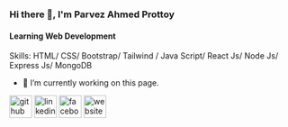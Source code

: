 ### Hi there 👋, I'm Parvez Ahmed Prottoy
#### Learning Web Development

Skills: HTML/ CSS/ Bootstrap/ Tailwind / Java Script/ React Js/ Node Js/ Express Js/ MongoDB 

- 🔭 I’m currently working on this page. 


[<img src='https://cdn.jsdelivr.net/npm/simple-icons@3.0.1/icons/github.svg' alt='github' height='40'>](https://github.com/https://github.com/parvezahmedprotttoy)  [<img src='https://cdn.jsdelivr.net/npm/simple-icons@3.0.1/icons/linkedin.svg' alt='linkedin' height='40'>](https://www.linkedin.com/in/https://www.linkedin.com/in/parvez-ahmed-prottoy-450a55226//)  [<img src='https://cdn.jsdelivr.net/npm/simple-icons@3.0.1/icons/facebook.svg' alt='facebook' height='40'>](https://www.facebook.com/https://www.facebook.com/parvez.ahmedprottoy.1/)  [<img src='https://cdn.jsdelivr.net/npm/simple-icons@3.0.1/icons/icloud.svg' alt='website' height='40'>](https://my-personal-portfolio-c5fbc.web.app/)  


